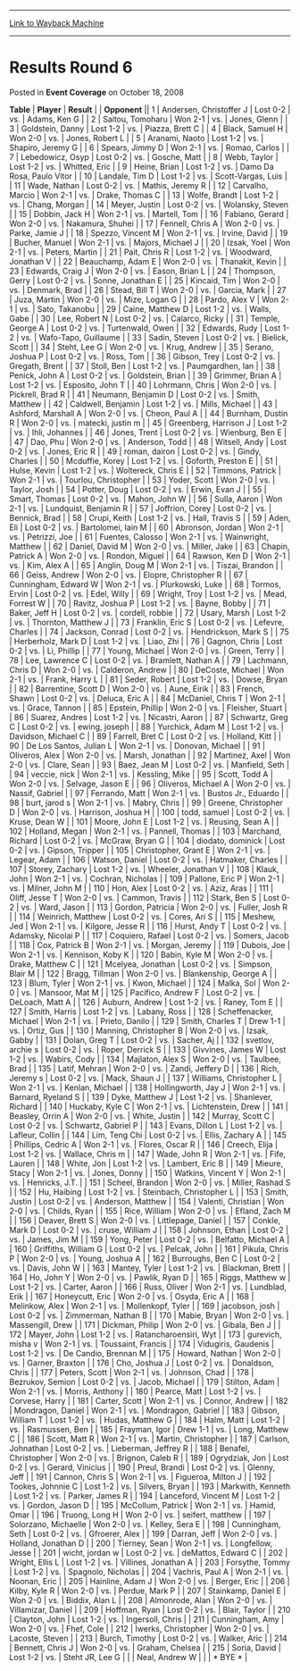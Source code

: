 
---
[Link to Wayback Machine](https://web.archive.org/web/20220925204252/https://magic.wizards.com/en/articles/archive/event-coverage/results-round-6-2008-10-18)

[_metadata_:description]:- "TablePlayerResult Opponent 1Andersen, Christoffer JLost 0-2vs.Adams, Ken G 2Saitou, TomoharuWon 2-1vs.Jones, Glenn 3Goldstein, DannyLost 1-2vs.Piazza, Brett C 4Black, Samuel HWon 2-0vs.Jones, Robert L 5Aranami, NaotoLost 1-2vs.Shapiro, Jeremy G 6Spears, Jimmy DWon 2-1vs.Romao, Carlos 7Lebedowicz, OsypLost 0-2vs.Gosche, Matt 8Webb, TaylorLost 1-2vs.Whitted, Eric 9Heine,"
[_metadata_:generator]:- "Drupal 7 (http://drupal.org)"
[_metadata_:node]:- "438881"
[_metadata_:publish_date]:- "2008-10-18"
[_metadata_:source]:- "div-main-content"
[_metadata_:title]:- "Results Round 6"
[_metadata_:wayback_capture_timestamp]:- "2022-09-25 20:42:52"
[_metadata_:wayback_raw_url]:- "https://web.archive.org/web/20220925204252id_/https://magic.wizards.com/en/articles/archive/event-coverage/results-round-6-2008-10-18"
[_metadata_:wayback_url]:- "https://magic.wizards.com/en/articles/archive/event-coverage/results-round-6-2008-10-18"
---


Results Round 6
===============



 Posted in **Event Coverage**
 on October 18, 2008 












 **Table** | **Player** | **Result** |  | **Opponent** ||  1 | Andersen, Christoffer J | Lost 0-2 | vs. | Adams, Ken G |
|  2 | Saitou, Tomoharu | Won 2-1 | vs. | Jones, Glenn |
|  3 | Goldstein, Danny | Lost 1-2 | vs. | Piazza, Brett C |
|  4 | Black, Samuel H | Won 2-0 | vs. | Jones, Robert L |
|  5 | Aranami, Naoto | Lost 1-2 | vs. | Shapiro, Jeremy G |
|  6 | Spears, Jimmy D | Won 2-1 | vs. | Romao, Carlos |
|  7 | Lebedowicz, Osyp | Lost 0-2 | vs. | Gosche, Matt |
|  8 | Webb, Taylor | Lost 1-2 | vs. | Whitted, Eric |
|  9 | Heine, Brian | Lost 1-2 | vs. | Damo Da Rosa, Paulo Vitor |
|  10 | Landale, Tim D | Lost 1-2 | vs. | Scott-Vargas, Luis |
|  11 | Wade, Nathan | Lost 0-2 | vs. | Mathis, Jeremy R |
|  12 | Carvalho, Marcio | Won 2-1 | vs. | Drake, Thomas C |
|  13 | Wolfe, Brandt | Lost 1-2 | vs. | Chang, Morgan |
|  14 | Meyer, Justin | Lost 0-2 | vs. | Wolansky, Steven |
|  15 | Dobbin, Jack H | Won 2-1 | vs. | Martell, Tom |
|  16 | Fabiano, Gerard | Won 2-0 | vs. | Nakamura, Shuhei |
|  17 | Fennell, Chris A | Won 2-0 | vs. | Parke, Jamie J |
|  18 | Spezzo, Vincent M | Won 2-1 | vs. | Irvine, David |
|  19 | Bucher, Manuel | Won 2-1 | vs. | Majors, Michael J |
|  20 | Izsak, Yoel | Won 2-1 | vs. | Peters, Martin |
|  21 | Pait, Chris R | Lost 1-2 | vs. | Woodward, Jonathan V |
|  22 | Beauchamp, Adam E | Won 2-0 | vs. | Thanakit, Kevin |
|  23 | Edwards, Craig J | Won 2-0 | vs. | Eason, Brian L |
|  24 | Thompson, Gerry | Lost 0-2 | vs. | Sonne, Jonathan E |
|  25 | Kincaid, Tim | Won 2-0 | vs. | Denmark, Brad |
|  26 | Stead, Bill T | Won 2-0 | vs. | Garcia, Mark |
|  27 | Juza, Martin | Won 2-0 | vs. | Mize, Logan G |
|  28 | Pardo, Alex V | Won 2-1 | vs. | Sato, Takanobu |
|  29 | Caine, Matthew D | Lost 1-2 | vs. | Walls, Gabe |
|  30 | Lee, Robert N | Lost 0-2 | vs. | Calarco, Ricky |
|  31 | Temple, George A | Lost 0-2 | vs. | Turtenwald, Owen |
|  32 | Edwards, Rudy | Lost 1-2 | vs. | Wafo-Tapo, Guillaume |
|  33 | Sadin, Steven | Lost 0-2 | vs. | Bielick, Scott |
|  34 | Steht, Lee G | Won 2-0 | vs. | Krug, Andrew |
|  35 | Serano, Joshua P | Lost 0-2 | vs. | Ross, Tom |
|  36 | Gibson, Trey | Lost 0-2 | vs. | Gregath, Brent |
|  37 | Stoll, Ben | Lost 1-2 | vs. | Paumgardhen, Ian |
|  38 | Penick, John A | Lost 0-2 | vs. | Goldstein, Brian |
|  39 | Grimmer, Brian A | Lost 1-2 | vs. | Esposito, John T |
|  40 | Lohrmann, Chris | Won 2-0 | vs. | Pickrell, Brad R |
|  41 | Neumann, Benjamin D | Lost 0-2 | vs. | Smith, Matthew |
|  42 | Caldwell, Benjamin | Lost 1-2 | vs. | Mills, Michael |
|  43 | Ashford, Marshall A | Won 2-0 | vs. | Cheon, Paul A |
|  44 | Burnham, Dustin R | Won 2-0 | vs. | matecki, justin m |
|  45 | Greenberg, Harrison J | Lost 1-2 | vs. | Ihli, Johannes |
|  46 | Jones, Trent | Lost 0-2 | vs. | Wienburg, Ben E |
|  47 | Dao, Phu | Won 2-0 | vs. | Anderson, Todd |
|  48 | Witsell, Andy | Lost 0-2 | vs. | Jones, Eric R |
|  49 | roman, dairon | Lost 0-2 | vs. | Gindy, Charles |
|  50 | Mcduffie, Korey | Lost 1-2 | vs. | Goforth, Preston E |
|  51 | Hulse, Kevin | Lost 1-2 | vs. | Woltereck, Chris E |
|  52 | Timmons, Patrick | Won 2-1 | vs. | Tourlou, Christopher |
|  53 | Yoder, Scott | Won 2-0 | vs. | Taylor, Josh |
|  54 | Potter, Doug | Lost 0-2 | vs. | Erwin, Evan J |
|  55 | Smart, Thomas | Lost 0-2 | vs. | Mahon, John W |
|  56 | Sulla, Aaron | Won 2-1 | vs. | Lundquist, Benjamin R |
|  57 | Joffrion, Corey | Lost 0-2 | vs. | Bennick, Brad |
|  58 | Crupi, Keith | Lost 1-2 | vs. | Hall, Travis S |
|  59 | Aden, Eli | Lost 0-2 | vs. | Bartolomei, Iain M |
|  60 | Abronson, Jordan | Won 2-1 | vs. | Petrizzi, Joe |
|  61 | Fuentes, Calosso | Won 2-1 | vs. | Wainwright, Matthew |
|  62 | Daniel, David M | Won 2-0 | vs. | Miller, Jake |
|  63 | Chapin, Patrick A | Won 2-0 | vs. | Rondon, Miguel |
|  64 | Rawson, Ken D | Won 2-1 | vs. | Kim, Alex A |
|  65 | Anglin, Doug M | Won 2-1 | vs. | Tiszai, Brandon |
|  66 | Geiss, Andrew | Won 2-0 | vs. | Elopre, Christopher R |
|  67 | Cunningham, Edward W | Won 2-1 | vs. | Plurkowski, Luke |
|  68 | Tormos, Ervin | Lost 0-2 | vs. | Edel, Willy |
|  69 | Wright, Troy | Lost 1-2 | vs. | Mead, Forrest W |
|  70 | Ravitz, Joshua P | Lost 1-2 | vs. | Bayne, Bobby |
|  71 | Baker, Jeff H | Lost 0-2 | vs. | cordell, robbie |
|  72 | Usary, Marsh | Lost 1-2 | vs. | Thornton, Matthew J |
|  73 | Franklin, Eric S | Lost 0-2 | vs. | Lefevre, Charles |
|  74 | Jackson, Conrad | Lost 0-2 | vs. | Hendrickson, Mark S |
|  75 | Herberholz, Mark D | Lost 1-2 | vs. | Liao, Zhi |
|  76 | Gagnon, Chris | Lost 0-2 | vs. | Li, Phillip |
|  77 | Young, Michael | Won 2-0 | vs. | Green, Terry |
|  78 | Lee, Lawrence C | Lost 0-2 | vs. | Bramlett, Nathan A |
|  79 | Lachmann, Chris D | Won 2-0 | vs. | Calderon, Andrew |
|  80 | DeCoste, Michael | Won 2-1 | vs. | Frank, Harry L |
|  81 | Seder, Robert | Lost 1-2 | vs. | Dowse, Bryan |
|  82 | Barrentine, Scott D | Won 2-0 | vs. | Aune, Eirik |
|  83 | French, Shawn | Lost 0-2 | vs. | Deluca, Eric A |
|  84 | McDaniel, Chris T | Won 2-1 | vs. | Grace, Tannon |
|  85 | Epstein, Phillip | Won 2-0 | vs. | Fleisher, Stuart |
|  86 | Suarez, Andres | Lost 1-2 | vs. | Nicastri, Aaron |
|  87 | Schwartz, Greg C | Lost 0-2 | vs. | ewing, joseph |
|  88 | Yurchick, Adam M | Lost 1-2 | vs. | Davidson, Michael C |
|  89 | Farrell, Bret C | Lost 0-2 | vs. | Holland, Kitt |
|  90 | De Los Santos, Julian L | Won 2-1 | vs. | Donovan, Michael |
|  91 | Oliveros, Alex | Won 2-0 | vs. | Marsh, Jonathan |
|  92 | Martinez, Axel | Won 2-0 | vs. | Clare, Sean |
|  93 | Baez, Jean M | Lost 0-2 | vs. | Manfield, Seth |
|  94 | veccie, nick | Won 2-1 | vs. | Kessling, Mike |
|  95 | Scott, Todd A | Won 2-0 | vs. | Selvage, Jason E |
|  96 | Oliveros, Michael A | Won 2-0 | vs. | Nassif, Gabriel |
|  97 | Ferrando, Matt | Won 2-1 | vs. | Bustos Jr., Eduardo |
|  98 | burt, jarod s | Won 2-1 | vs. | Mabry, Chris |
|  99 | Greene, Christopher D | Won 2-0 | vs. | Harrison, Joshua H |
| 100 | todd, samuel | Lost 0-2 | vs. | Kruse, Dean W |
| 101 | Moore, John E | Lost 1-2 | vs. | Reusing, Sean A |
| 102 | Holland, Megan | Won 2-1 | vs. | Pannell, Thomas |
| 103 | Marchand, Richard | Lost 0-2 | vs. | McGraw, Bryan G |
| 104 | diodato, dominick | Lost 0-2 | vs. | Gipson, Tripper |
| 105 | Christopher, Grant E | Won 2-1 | vs. | Legear, Adam |
| 106 | Watson, Daniel | Lost 0-2 | vs. | Hatmaker, Charles |
| 107 | Storey, Zachary | Lost 1-2 | vs. | Wheeler, Jonathan V |
| 108 | Klauk, John | Won 2-1 | vs. | Cochran, Nicholas |
| 109 | Pallone, Eric P | Won 2-1 | vs. | Milner, John M |
| 110 | Hon, Alex | Lost 0-2 | vs. | Aziz, Aras |
| 111 | Oliff, Jesse T | Won 2-0 | vs. | Cammon, Travis |
| 112 | Stark, Ben S | Lost 0-2 | vs. | Ward, Jason |
| 113 | Gordon, Patricia | Won 2-0 | vs. | Fuller, Josh R |
| 114 | Weinrich, Matthew | Lost 0-2 | vs. | Cores, Ari S |
| 115 | Meshew, Jed | Won 2-1 | vs. | Kilgore, Jesse R |
| 116 | Hurst, Andy T | Lost 0-2 | vs. | Adamsky, Nicolai P |
| 117 | Coquiero, Rafael | Lost 0-2 | vs. | Somers, Jacob |
| 118 | Cox, Patrick B | Won 2-1 | vs. | Morgan, Jeremy |
| 119 | Dubois, Joe | Won 2-1 | vs. | Kennison, Koby K |
| 120 | Babin, Kyle M | Won 2-0 | vs. | Drake, Matthew C |
| 121 | Mcelyea, Jonathan | Lost 0-2 | vs. | Simpson, Blair M |
| 122 | Bragg, Tillman | Won 2-0 | vs. | Blankenship, George A |
| 123 | Blum, Tyler | Won 2-1 | vs. | Kwon, Michael |
| 124 | Malka, Sol | Won 2-0 | vs. | Mansoor, Mat M |
| 125 | Pacifico, Andrew F | Lost 0-2 | vs. | DeLoach, Matt A |
| 126 | Auburn, Andrew | Lost 1-2 | vs. | Raney, Tom E |
| 127 | Smith, Harris | Lost 1-2 | vs. | Labany, Ross |
| 128 | Scheffenacker, Michael | Won 2-1 | vs. | Prieto, Danilo |
| 129 | Smith, Charles T | Drew 1-1 | vs. | Ortiz, Gus |
| 130 | Manning, Christopher B | Won 2-0 | vs. | Izsak, Gabby |
| 131 | Dolan, Greg T | Lost 0-2 | vs. | Sacher, Aj |
| 132 | svetlov, archie s | Lost 0-2 | vs. | Roper, Derrick S |
| 133 | Givvines, James W | Lost 1-2 | vs. | Wabirs, Cody |
| 134 | Majlaton, Alex S | Won 2-0 | vs. | Taulbee, Brad |
| 135 | Latif, Mehran | Won 2-0 | vs. | Zandi, Jeffery D |
| 136 | Rich, Jeremy s | Lost 0-2 | vs. | Mack, Shaun J |
| 137 | Williams, Christopher L | Won 2-1 | vs. | Kenlan, Michael |
| 138 | Hollingworth, Jay J | Won 2-1 | vs. | Barnard, Ryeland S |
| 139 | Dyke, Matthew J | Lost 1-2 | vs. | Shanlever, Richard |
| 140 | Huckaby, Kyle C | Won 2-1 | vs. | Lichtenstein, Drew |
| 141 | Beasley, Orrin A | Won 2-0 | vs. | White, Justin |
| 142 | Murray, Scott C | Lost 0-2 | vs. | Schwartz, Gabriel P |
| 143 | Evans, Dillon L | Lost 1-2 | vs. | Lafleur, Collin |
| 144 | Lim, Teng Chi | Lost 0-2 | vs. | Ellis, Zachary A |
| 145 | Phillips, Cedric A | Won 2-1 | vs. | Flores, Oscar R |
| 146 | Creech, Elija | Lost 1-2 | vs. | Wallace, Chris m |
| 147 | Wade, John R | Won 2-1 | vs. | Fife, Lauren |
| 148 | White, Jon | Lost 1-2 | vs. | Lambert, Eric B |
| 149 | Mieure, Stacy | Won 2-1 | vs. | Jones, Donny |
| 150 | Watkins, Vincent Y | Won 2-1 | vs. | Henricks, J.T. |
| 151 | Scheel, Brandon | Won 2-0 | vs. | Miller, Rashad S |
| 152 | Hu, Haibing | Lost 1-2 | vs. | Steinbach, Christopher L |
| 153 | Smith, Justin | Lost 0-2 | vs. | Anderson, Matthew |
| 154 | Valenti, Christian | Won 2-0 | vs. | Childs, Ryan |
| 155 | Rice, William | Won 2-0 | vs. | Efland, Zach M |
| 156 | Deaver, Brett S | Won 2-0 | vs. | Littlepage, Daniel |
| 157 | Conkle, Mark D | Lost 0-2 | vs. | cruse, William J |
| 158 | Johnson, Ethan | Lost 0-2 | vs. | James, Jim M |
| 159 | Yong, Peter | Lost 0-2 | vs. | Belfatto, Michael A |
| 160 | Griffiths, William G | Lost 0-2 | vs. | Pelcak, John |
| 161 | Pikula, Chris P | Won 2-0 | vs. | Young, Joshua A |
| 162 | Burroughs, Ben C | Lost 0-2 | vs. | Davis, John W |
| 163 | Mantey, Tyler | Lost 1-2 | vs. | Blackman, Brett |
| 164 | Ho, John Y | Won 2-0 | vs. | Pawlik, Ryan D |
| 165 | Riggs, Matthew w | Lost 1-2 | vs. | Carter, Aaron |
| 166 | Russ, Oliver | Won 2-1 | vs. | Lundblad, Erik |
| 167 | Honeycutt, Eric | Won 2-0 | vs. | Osyda, Eric A |
| 168 | Melinkow, Alex | Won 2-1 | vs. | Mollenkopf, Tyler |
| 169 | jacobson, josh | Lost 0-2 | vs. | Zimmerman, Nathan B |
| 170 | Mabie, Bryan | Won 2-0 | vs. | Massengill, Drew |
| 171 | Dickman, Philip | Won 2-0 | vs. | Gibala, Ben J |
| 172 | Mayer, John | Lost 1-2 | vs. | Ratancharoensiri, Wyt |
| 173 | gurevich, misha v | Won 2-1 | vs. | Toussaint, Francis |
| 174 | Vidugiris, Gaudenis | Lost 1-2 | vs. | De Candio, Brennan M |
| 175 | Howard, Nathan | Won 2-0 | vs. | Garner, Braxton |
| 176 | Cho, Joshua J | Lost 0-2 | vs. | Donaldson, Chris |
| 177 | Peters, Scott | Won 2-1 | vs. | Johnson, Chad |
| 178 | Bezrukov, Semion | Lost 0-2 | vs. | Jacob, Michael |
| 179 | Stilton, Adam | Won 2-1 | vs. | Morris, Anthony |
| 180 | Pearce, Matt | Lost 1-2 | vs. | Corvese, Harry |
| 181 | Carter, Scott | Won 2-1 | vs. | Connor, Andrew |
| 182 | Mondragon, Daniel | Won 2-1 | vs. | Mondragon, Gabriel |
| 183 | Gibson, William T | Lost 1-2 | vs. | Hudas, Matthew G |
| 184 | Halm, Matt | Lost 1-2 | vs. | Rasmussen, Ben |
| 185 | Frayman, Igor | Drew 1-1 | vs. | Long, Matthew C |
| 186 | Scott, Matt R | Won 2-1 | vs. | Martin, Christopher |
| 187 | Carlson, Johnathan | Lost 0-2 | vs. | Lieberman, Jeffrey R |
| 188 | Benafel, Christopher | Won 2-0 | vs. | Brignon, Caleb R |
| 189 | Ogrydziak, Jon | Lost 0-2 | vs. | Gerard, Vinicius |
| 190 | Preul, Brandi | Lost 0-2 | vs. | Glenny, Jeff |
| 191 | Cannon, Chris S | Won 2-1 | vs. | Figueroa, Milton J |
| 192 | Tookes, Johnnie C | Lost 1-2 | vs. | Silvers, Bryan |
| 193 | Markwith, Kenneth | Lost 1-2 | vs. | Parker, James R |
| 194 | Lanceford, Vincent M | Lost 1-2 | vs. | Gordon, Jason D |
| 195 | McCollum, Patrick | Won 2-1 | vs. | Hamid, Omar |
| 196 | Truong, Long H | Won 2-0 | vs. | seifert, matthew |
| 197 | Solorzano, Michaelle | Won 2-0 | vs. | Kelley, Sera E |
| 198 | Cunningham, Seth | Lost 0-2 | vs. | Gfroerer, Alex |
| 199 | Darran, Jeff | Won 2-0 | vs. | Holland, Jonathan D |
| 200 | Tierney, Sean | Won 2-1 | vs. | Longfellow, Jesse |
| 201 | wicht, jordan w | Lost 0-2 | vs. | deMattos, Edward C |
| 202 | Wright, Ellis L | Lost 1-2 | vs. | Villines, Jonathan A |
| 203 | Forsythe, Tommy | Lost 1-2 | vs. | Spagnolo, Nicholas |
| 204 | Vachris, Paul A | Won 2-1 | vs. | Noonan, Eric |
| 205 | Hainline, Adam J | Won 2-0 | vs. | Berger, Eric |
| 206 | Kilby, Kyle R | Won 2-0 | vs. | Perdue, Mark P |
| 207 | Stainkamp, Daniel E | Won 2-0 | vs. | Biddix, Alan L |
| 208 | Almonrode, Alan | Won 2-0 | vs. | Villamizar, Daniel |
| 209 | Hoffman, Ryan | Lost 0-2 | vs. | Blair, Taylor |
| 210 | Clayton, John | Lost 1-2 | vs. | Ingersoll, Chris |
| 211 | Cunningham, Amy | Won 2-0 | vs. | Fhef, Cole |
| 212 | Iwerks, Christopher | Won 2-0 | vs. | Lacoste, Steven |
| 213 | Burch, Timothy | Lost 0-2 | vs. | Walker, Aric |
| 214 | Bennett, Chris J | Won 2-0 | vs. | Graham, Chelsea |
| 215 | Soria, David | Lost 1-2 | vs. | Steht JR, Lee G |
|  | Neal, Andrew W |  |  | \* BYE \* |







